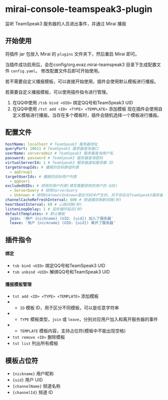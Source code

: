 # mirai-console-teamspeak3-plugin
监听 TeamSpeak3 服务器的人员进出事件，并通过 Mirai 播报

## 开始使用
将插件 jar 包放入 Mirai 的 `plugins` 文件夹下，然后重启 Mirai 即可。  

当插件成功启用后，会在config/org.evaz.mirai-teamspeak3 目录下生成配置文件 `config.yaml`。 修改配置文件后即可开始使用。

若不需要自定义播报模板，可以直接开始使用，插件会使用默认模板进行播报。

若需要自定义播报模板，可以使用插件指令进行管理。
1. 在QQ中使用 `/tsb bind <UID>` 绑定QQ号和TeamSpeak3 UID
2. 在QQ中使用 `/tst add <ID> <TYPE> <TEMPLATE>` 添加模板
现在插件会使用自定义模板进行播报。当存在多个模板时，插件会随机选择一个模板进行播报。

## 配置文件
```yaml
hostName: localhost # TeamSpeak3 服务器地址
queryPort: 10011 # TeamSpeak3 服务器查询端口
userName: serveradmin # TeamSpeak3 服务器查询用户名
password: password # TeamSpeak3 服务器查询密码
virtualServerId: 1 # TeamSpeak3 服务器虚拟服务器 ID
targetGroupIds: # 播报的目标群组列表
  - qqGroup1
targetUserIds: # 播报的目标用户列表
  - qqUser1
excludedUIDs: # 排除的用户列表(填写需要排除的用户的 UID)
  - ServerQuery # 排除ServerQuery
  - Unknown # 排除Unknown(Unknown是在代码中产生的，并不存在在TeamSpeak3服务器中)
channelCacheRefreshInterval: 600 # 频道缓存刷新间隔(秒)
heartbeatInterval: 60 # 心跳间隔(秒)
listenLoopDelay: 1 # 监听循环延迟(秒)
defaultTemplates: # 默认模板
  join: '用户 {nickname} (UID: {uid}) 加入了服务器'
  leave: '用户 {nickname} (UID: {uid}) 离开了服务器'
```

## 插件指令
#### 绑定
- `tsb bind <UID>` 绑定QQ号和TeamSpeak3 UID
- `tsb unbind <UID>` 解绑QQ号和TeamSpeak3 UID
#### 播报模板管理
- `tst add <ID> <TYPE> <TEMPLATE>` 添加模板
- - `ID` 模板 ID，用于区分不同模板，可以是任意字符串
- - `TYPE` 模板类型，`join` 或 `leave`，分别对应用户加入和离开服务器的事件
- - `TEMPLATE` 模板内容，支持占位符(模板中不能出现空格)
- `tst remove <ID>` 删除模板
- `tst list` 列出所有模板

## 模板占位符
- `{nickname}` 用户昵称
- `{uid}` 用户 UID
- `{channelName}` 频道名称
- `{channelId}` 频道 ID

